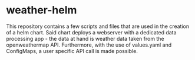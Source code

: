 # weather-helm
This repository contains a few scripts and files that are used in the creation of a helm chart. Said chart deploys a webserver with a dedicated data processing app - the data at hand is weather data taken from the openweathermap API.
Furthermore, with the use of values.yaml and ConfigMaps, a user specific API call is made possible.
